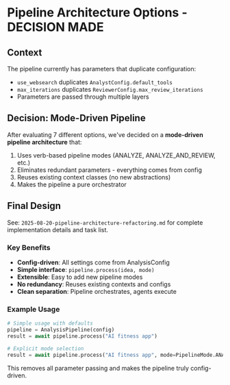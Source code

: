 # Pipeline Architecture Options - DECISION MADE

## Context

The pipeline currently has parameters that duplicate configuration:

- `use_websearch` duplicates `AnalystConfig.default_tools`
- `max_iterations` duplicates `ReviewerConfig.max_review_iterations`
- Parameters are passed through multiple layers

## Decision: Mode-Driven Pipeline

After evaluating 7 different options, we've decided on a **mode-driven pipeline architecture** that:

1. Uses verb-based pipeline modes (ANALYZE, ANALYZE_AND_REVIEW, etc.)
2. Eliminates redundant parameters - everything comes from config
3. Reuses existing context classes (no new abstractions)
4. Makes the pipeline a pure orchestrator

## Final Design

See: `2025-08-20-pipeline-architecture-refactoring.md` for complete implementation details and task list.

### Key Benefits

- **Config-driven**: All settings come from AnalysisConfig
- **Simple interface**: `pipeline.process(idea, mode)`
- **Extensible**: Easy to add new pipeline modes
- **No redundancy**: Reuses existing contexts and configs
- **Clean separation**: Pipeline orchestrates, agents execute

### Example Usage

```python
# Simple usage with defaults
pipeline = AnalysisPipeline(config)
result = await pipeline.process("AI fitness app")

# Explicit mode selection
result = await pipeline.process("AI fitness app", mode=PipelineMode.ANALYZE_AND_REVIEW)
```

This removes all parameter passing and makes the pipeline truly config-driven.
